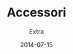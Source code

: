 ---
title: Accessori
subtitle: Extra
layout: default
modal-id: accessori
date: 2014-07-15
img1: Accessori_1.png
img2: Accessori_2.png
img3: Accessori_5.jpg
img4: transparent-img.png
img5: transparent-img.png
thumbnail: Accessori_T.png
alt: image-alt
project-date: April 2014
client: Start Bootstrap
category: Web Development
description: In ordine </br>- Manubrio retrò essenziale, in mogano e frassino </br> - Pedali retrò in legno e alluminio </br> - Cavalletto in legno con supporto con chiave inglese </br> Scrivici e scopri cosa contiene lo starter pack che accompagna l'acquisto di un telaio </br> *gli accessori posso essere richiesti separatamente dal telaio, anche spediti.
---